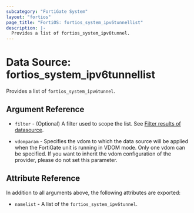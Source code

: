 ```yaml
---
subcategory: "FortiGate System"
layout: "fortios"
page_title: "FortiOS: fortios_system_ipv6tunnellist"
description: |-
  Provides a list of fortios_system_ipv6tunnel.
---
```


# Data Source: fortios_system_ipv6tunnellist
Provides a list of `fortios_system_ipv6tunnel`.

## Argument Reference

* `filter` - (Optional) A filter used to scope the list. See [Filter results of datasource](https://registry.terraform.io/providers/poroping/fortios/latest/docs/guides/fgt_filter).

* `vdomparam` - Specifies the vdom to which the data source will be applied when the FortiGate unit is running in VDOM mode. Only one vdom can be specified. If you want to inherit the vdom configuration of the provider, please do not set this parameter.

## Attribute Reference

In addition to all arguments above, the following attributes are exported:

* `namelist` -  A list of the `fortios_system_ipv6tunnel`.
